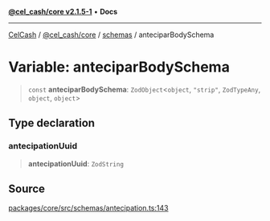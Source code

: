 [**@cel_cash/core v2.1.5-1**](../../README.md) • **Docs**

***

[CelCash](../../../../README.md) / [@cel\_cash/core](../../README.md) / [schemas](../README.md) / anteciparBodySchema

# Variable: anteciparBodySchema

> `const` **anteciparBodySchema**: `ZodObject`\<`object`, `"strip"`, `ZodTypeAny`, `object`, `object`\>

## Type declaration

### antecipationUuid

> **antecipationUuid**: `ZodString`

## Source

[packages/core/src/schemas/antecipation.ts:143](https://github.com/Pyxlab/celcash/blob/9dbc7013720b05f34ded33140fbf1d827b403eea/packages/core/src/schemas/antecipation.ts#L143)
